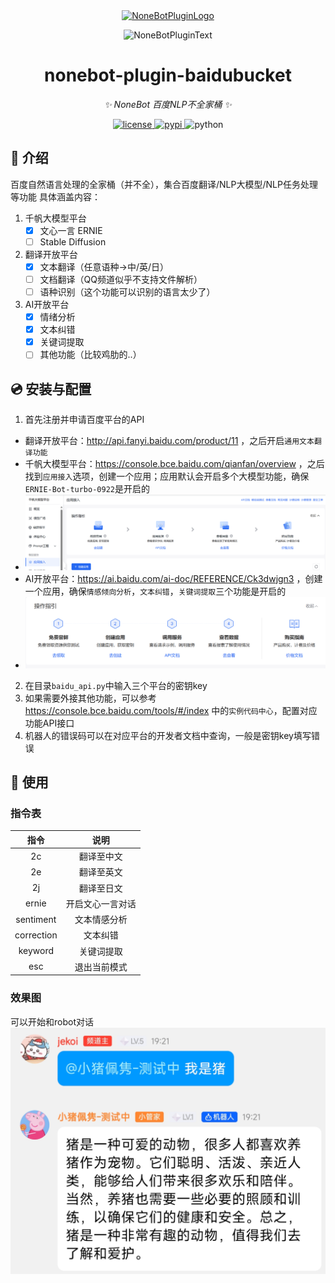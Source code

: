 <div align="center">
  <a href="https://v2.nonebot.dev/store"><img src="https://github.com/A-kirami/nonebot-plugin-template/blob/resources/nbp_logo.png" width="180" height="180" alt="NoneBotPluginLogo"></a>
  <br>
  <p><img src="https://github.com/A-kirami/nonebot-plugin-template/blob/resources/NoneBotPlugin.svg" width="240" alt="NoneBotPluginText"></p>
</div>

<div align="center">

# nonebot-plugin-baidubucket

_✨ NoneBot 百度NLP不全家桶 ✨_


<a href="./LICENSE">
    <img src="https://img.shields.io/github/license/JekoQ/nonebot-plugin-baidubucket.svg" alt="license">
</a>
<a href="https://pypi.python.org/pypi/nonebot-plugin-baidubucket">
    <img src="https://img.shields.io/pypi/v/nonebot-plugin-baidubucket.svg" alt="pypi">
</a>
<img src="https://img.shields.io/badge/python-3.10+-blue.svg" alt="python">

</div>


## 📖 介绍


百度自然语言处理的全家桶（并不全），集合百度翻译/NLP大模型/NLP任务处理等功能
具体涵盖内容：
1. 千帆大模型平台
   - [x] 文心一言 ERNIE
   - [ ] Stable Diffusion
2. 翻译开放平台
   - [x] 文本翻译（任意语种->中/英/日）
   - [ ] 文档翻译（QQ频道似乎不支持文件解析）
   - [ ] 语种识别（这个功能可以识别的语言太少了）
3. AI开放平台
   - [x] 情绪分析
   - [x] 文本纠错
   - [x] 关键词提取
   - [ ] 其他功能（比较鸡肋的..） 

## 💿 安装与配置

1. 首先注册并申请百度平台的API
* 翻译开放平台：http://api.fanyi.baidu.com/product/11 ，之后开启`通用文本翻译功能`
* 千帆大模型平台：https://console.bce.baidu.com/qianfan/overview ，之后找到`应用接入`选项，创建一个应用；应用默认会开启多个大模型功能，确保`ERNIE-Bot-turbo-0922`是开启的
* ![qianfan](https://github.com/JekoQ/nonebot-plugin-baidubucket/blob/main/images/qianfan.png)
* AI开放平台：https://ai.baidu.com/ai-doc/REFERENCE/Ck3dwjgn3 ，创建一个应用，确保`情感倾向分析`，`文本纠错`，`关键词提取`三个功能是开启的
* ![nlp](https://github.com/JekoQ/nonebot-plugin-baidubucket/blob/main/images/nlp.png)
2. 在目录`baidu_api.py`中输入三个平台的密钥key
3. 如果需要外接其他功能，可以参考 https://console.bce.baidu.com/tools/#/index 中的`实例代码中心`，配置对应功能API接口
4. 机器人的错误码可以在对应平台的开发者文档中查询，一般是密钥key填写错误


## 🎉 使用
### 指令表
| 指令  | 说明 |
|:----:|:----:|
|  2c | 翻译至中文 |
|  2e | 翻译至英文 |
|  2j | 翻译至日文 |
|  ernie | 开启文心一言对话 |
|  sentiment | 文本情感分析 |
|  correction | 文本纠错 |
|  keyword | 关键词提取 |
|  esc | 退出当前模式 |

### 效果图
可以开始和robot对话
![qq](https://github.com/JekoQ/nonebot-plugin-baidubucket/blob/main/images/qq.png)
